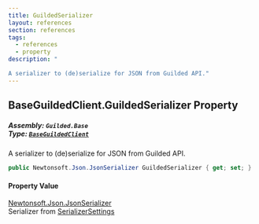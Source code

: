 ```yaml
---
title: GuildedSerializer
layout: references
section: references
tags:
  - references
  - property
description: "

A serializer to (de)serialize for JSON from Guilded API."
---
```


## BaseGuildedClient.GuildedSerializer Property
##### **Assembly:** `Guilded.Base`<br/>**Type:** [`BaseGuildedClient`](BaseGuildedClient 'Guilded.Base.BaseGuildedClient')

A serializer to (de)serialize for JSON from Guilded API.

```csharp
public Newtonsoft.Json.JsonSerializer GuildedSerializer { get; set; }
```

#### Property Value
[Newtonsoft.Json.JsonSerializer](https://docs.microsoft.com/en-us/dotnet/api/Newtonsoft.Json.JsonSerializer 'Newtonsoft.Json.JsonSerializer')  
Serializer from [SerializerSettings](BaseGuildedClient.SerializerSettings 'Guilded.Base.BaseGuildedClient.SerializerSettings')